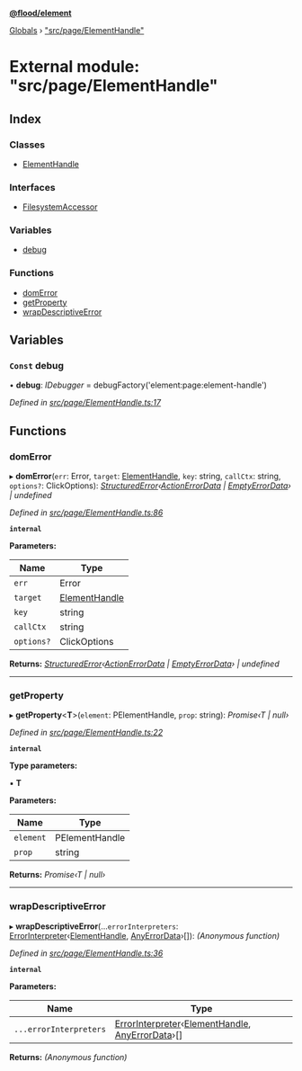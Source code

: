 **[@flood/element](../README.md)**

[Globals](../globals.md) › ["src/page/ElementHandle"](_src_page_elementhandle_.md)

# External module: "src/page/ElementHandle"

## Index

### Classes

* [ElementHandle](../classes/_src_page_elementhandle_.elementhandle.md)

### Interfaces

* [FilesystemAccessor](../interfaces/_src_page_elementhandle_.filesystemaccessor.md)

### Variables

* [debug](_src_page_elementhandle_.md#const-debug)

### Functions

* [domError](_src_page_elementhandle_.md#domerror)
* [getProperty](_src_page_elementhandle_.md#getproperty)
* [wrapDescriptiveError](_src_page_elementhandle_.md#wrapdescriptiveerror)

## Variables

### `Const` debug

• **debug**: *IDebugger* =  debugFactory('element:page:element-handle')

*Defined in [src/page/ElementHandle.ts:17](https://github.com/flood-io/element/blob/d9c12d9/packages/element/src/page/ElementHandle.ts#L17)*

## Functions

###  domError

▸ **domError**(`err`: Error, `target`: [ElementHandle](../classes/_src_page_elementhandle_.elementhandle.md), `key`: string, `callCtx`: string, `options?`: ClickOptions): *[StructuredError](../classes/_src_utils_structurederror_.structurederror.md)‹[ActionErrorData](../interfaces/_src_runtime_errors_types_.actionerrordata.md) | [EmptyErrorData](../interfaces/_src_runtime_errors_types_.emptyerrordata.md)› | undefined*

*Defined in [src/page/ElementHandle.ts:86](https://github.com/flood-io/element/blob/d9c12d9/packages/element/src/page/ElementHandle.ts#L86)*

**`internal`** 

**Parameters:**

Name | Type |
------ | ------ |
`err` | Error |
`target` | [ElementHandle](../classes/_src_page_elementhandle_.elementhandle.md) |
`key` | string |
`callCtx` | string |
`options?` | ClickOptions |

**Returns:** *[StructuredError](../classes/_src_utils_structurederror_.structurederror.md)‹[ActionErrorData](../interfaces/_src_runtime_errors_types_.actionerrordata.md) | [EmptyErrorData](../interfaces/_src_runtime_errors_types_.emptyerrordata.md)› | undefined*

___

###  getProperty

▸ **getProperty**<**T**>(`element`: PElementHandle, `prop`: string): *Promise‹T | null›*

*Defined in [src/page/ElementHandle.ts:22](https://github.com/flood-io/element/blob/d9c12d9/packages/element/src/page/ElementHandle.ts#L22)*

**`internal`** 

**Type parameters:**

▪ **T**

**Parameters:**

Name | Type |
------ | ------ |
`element` | PElementHandle |
`prop` | string |

**Returns:** *Promise‹T | null›*

___

###  wrapDescriptiveError

▸ **wrapDescriptiveError**(...`errorInterpreters`: [ErrorInterpreter](_src_runtime_errors_types_.md#errorinterpreter)‹[ElementHandle](../classes/_src_page_elementhandle_.elementhandle.md), [AnyErrorData](_src_runtime_errors_types_.md#anyerrordata)›[]): *(Anonymous function)*

*Defined in [src/page/ElementHandle.ts:36](https://github.com/flood-io/element/blob/d9c12d9/packages/element/src/page/ElementHandle.ts#L36)*

**`internal`** 

**Parameters:**

Name | Type |
------ | ------ |
`...errorInterpreters` | [ErrorInterpreter](_src_runtime_errors_types_.md#errorinterpreter)‹[ElementHandle](../classes/_src_page_elementhandle_.elementhandle.md), [AnyErrorData](_src_runtime_errors_types_.md#anyerrordata)›[] |

**Returns:** *(Anonymous function)*